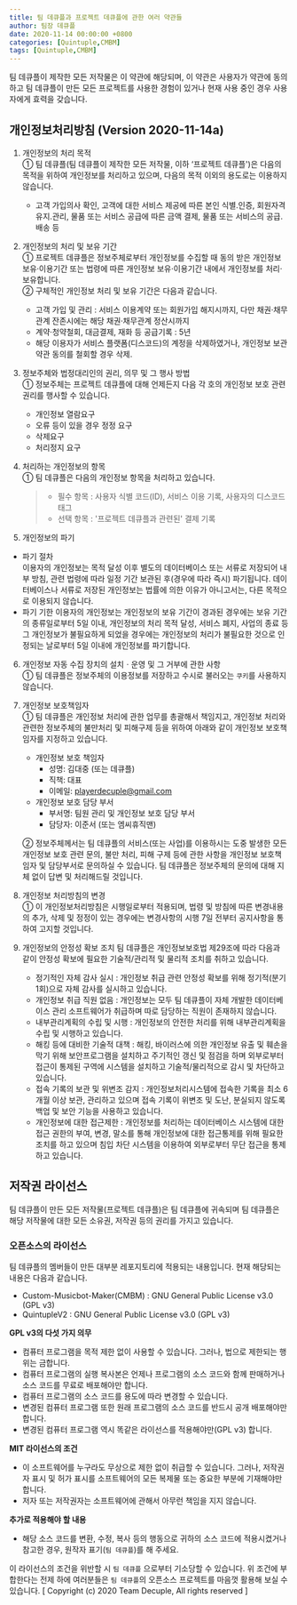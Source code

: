 ```yaml
---
title: 팀 데큐플과 프로젝트 데큐플에 관한 여러 약관들
author: 팀장 데큐플
date: 2020-11-14 00:00:00 +0800
categories: [Quintuple,CMBM]
tags: [Quintuple,CMBM]
---
```


팀 데큐플이 제작한 모든 저작물은 이 약관에 해당되며, 이 약관은 사용자가 약관에 동의하고 팀 데큐플이 만든 모든 프로젝트를 사용한 경험이 있거나 현재 사용 중인 경우 사용자에게 효력을 갖습니다.

## 개인정보처리방침 (Version 2020-11-14a)
1. 개인정보의 처리 목적  
① 팀 데큐플(팀 데큐플이 제작한 모든 저작물, 이하 ‘프로젝트 데큐플')은 다음의 목적을 위하여 개인정보를 처리하고 있으며, 다음의 목적 이외의 용도로는 이용하지 않습니다.
    * 고객 가입의사 확인, 고객에 대한 서비스 제공에 따른 본인 식별․인증, 회원자격 유지․관리, 물품 또는 서비스 공급에 따른 금액 결제, 물품 또는 서비스의 공급․배송 등
      
2. 개인정보의 처리 및 보유 기간  
① 프로젝트 데큐플은 정보주체로부터 개인정보를 수집할 때 동의 받은 개인정보 보유·이용기간 또는 법령에 따른 개인정보 보유·이용기간 내에서 개인정보를 처리·보유합니다.  
② 구체적인 개인정보 처리 및 보유 기간은 다음과 같습니다.
    * 고객 가입 및 관리 : 서비스 이용계약 또는 회원가입 해지시까지, 다만 채권·채무관계 잔존시에는 해당 채권·채무관계 정산시까지
    * 계약·청약철회, 대금결제, 재화 등 공급기록 : 5년
    * 해당 이용자가 서비스 플랫폼(디스코드)의 계정을 삭제하였거나, 개인정보 보관 약관 동의를 철회할 경우 삭제.
      
3. 정보주체와 법정대리인의 권리, 의무 및 그 행사 방법  
① 정보주체는 프로젝트 데큐플에 대해 언제든지 다음 각 호의 개인정보 보호 관련 권리를 행사할 수 있습니다.
    * 개인정보 열람요구
    * 오류 등이 있을 경우 정정 요구
    * 삭제요구
    * 처리정지 요구
      
4. 처리하는 개인정보의 항목  
① 팀 데큐플은 다음의 개인정보 항목을 처리하고 있습니다.
    > * 필수 항목 : 사용자 식별 코드(ID), 서비스 이용 기록, 사용자의 디스코드 태그
    > * 선택 항목 : '프로젝트 데큐플과 관련된' 결제 기록
      
5. 개인정보의 파기  
 * 파기 절차  
 이용자의 개인정보는 목적 달성 이후 별도의 데이터베이스 또는 서류로 저장되어 내부 방침, 관련 법령에 따라 일정 기간 보관된 후(경우에 따라 즉시) 파기됩니다. 데이터베이스나 서류로 저장된 개인정보는 법률에 의한 이유가 아니고서는, 다른 목적으로 이용되지 않습니다.
 * 파기 기한
 이용자의 개인정보는 개인정보의 보유 기간이 경과된 경우에는 보유 기간의 종류일로부터 5일 이내, 개인정보의 처리 목적 달성, 서비스 폐지, 사업의 종료 등 그 개인정보가 불필요하게 되었을 경우에는 개인정보의 처리가 불필요한 것으로 인정되는 날로부터 5일 이내에 개인정보를 파기합니다.
  
6. 개인정보 자동 수집 장치의 설치ㆍ운영 및 그 거부에 관한 사항  
① 팀 데큐플은 정보주체의 이용정보를 저장하고 수시로 불러오는 `쿠키`를 사용하지 않습니다.
  
7. 개인정보 보호책임자  
① 팀 데큐플은 개인정보 처리에 관한 업무를 총괄해서 책임지고, 개인정보 처리와 관련한 정보주체의 불만처리 및 피해구제 등을 위하여 아래와 같이 개인정보 보호책임자를 지정하고 있습니다.  
    * 개인정보 보호 책임자
      - 성명: 김대중 (또는 데큐플)
      - 직책: 대표
      - 이메일: playerdecuple@gmail.com
    * 개인정보 보호 담당 부서
      - 부서명: 팀원 관리 및 개인정보 보호 담당 부서
      - 담당자: 이준서 (또는 엠씨휴직맨)  
 
     ② 정보주체께서는 팀 데큐플의 서비스(또는 사업)를 이용하시는 도중 발생한 모든 개인정보 보호 관련 문의, 불만 처리, 피해 구제 등에 관한 사항을 개인정보 보호책임자 및 담당부서로 문의하실 수 있습니다. 팀 데큐플은 정보주체의 문의에 대해 지체 없이 답변 및 처리해드릴 것입니다.  

8. 개인정보 처리방침의 변경  
① 이 개인정보처리방침은 시행일로부터 적용되며, 법령 및 방침에 따른 변경내용의 추가, 삭제 및 정정이 있는 경우에는 변경사항의 시행 7일 전부터 공지사항을 통하여 고지할 것입니다.  

9. 개인정보의 안정성 확보 조치
팀 데큐플은 개인정보보호법 제29조에 따라 다음과 같이 안정성 확보에 필요한 기술적/관리적 및 물리적 조치를 취하고 있습니다.  
    * 정기적인 자체 감사 실시 : 개인정보 취급 관련 안정성 확보를 위해 정기적(분기 1회)으로 자체 감사를 실시하고 있습니다.
    * 개인정보 취급 직원 없음 : 개인정보는 모두 팀 데큐플이 자체 개발한 데이터베이스 관리 소프트웨어가 취급하며 따로 담당하는 직원이 존재하지 않습니다.
    * 내부관리계획의 수립 및 시행 : 개인정보의 안전한 처리를 위해 내부관리계획을 수립 및 시행하고 있습니다.
    * 해킹 등에 대비한 기술적 대책 : 해킹, 바이러스에 의한 개인정보 유출 및 훼손을 막기 위해 보안프로그램을 설치하고 주기적인 갱신 및 점검을 하며 외부로부터 접근이 통제된 구역에 시스템을 설치하고 기술적/물리적으로 감시 및 차단하고 있습니다.
    * 접속 기록의 보관 및 위변조 감지 : 개인정보처리시스템에 접속한 기록을 최소 6개월 이상 보관, 관리하고 있으며 접속 기록이 위변조 및 도난, 분실되지 않도록 백업 및 보안 기능을 사용하고 있습니다.
    * 개인정보에 대한 접근제한 : 개인정보를 처리하는 데이터베이스 시스템에 대한 접근 권한의 부여, 변경, 말소를 통해 개인정보에 대한 접근통제를 위해 필요한 조치를 하고 있으며 침입 차단 시스템을 이용하여 외부로부터 무단 접근을 통제하고 있습니다.

## 저작권 라이선스
팀 데큐플이 만든 모든 저작물(프로젝트 데큐플)은 팀 데큐플에 귀속되며 팀 데큐플은 해당 저작물에 대한 모든 소유권, 저작권 등의 권리를 가지고 있습니다.

### 오픈소스의 라이선스
팀 데큐플의 멤버들이 만든 대부분 레포지토리에 적용되는 내용입니다. 현재 해당되는 내용은 다음과 같습니다.
 * Custom-Musicbot-Maker(CMBM) : GNU General Public License v3.0 (GPL v3)
 * QuintupleV2 : GNU General Public License v3.0 (GPL v3)

**GPL v3의 다섯 가지 의무**
* 컴퓨터 프로그램을 목적 제한 없이 사용할 수 있습니다. 그러나, 법으로 제한되는 행위는 금합니다.
* 컴퓨터 프로그램의 실행 복사본은 언제나 프로그램의 소스 코드와 함께 판매하거나 소스 코드를 무료로 배포해야만 합니다.
* 컴퓨터 프로그램의 소스 코드를 용도에 따라 변경할 수 있습니다.
* 변경된 컴퓨터 프로그램 또한 원래 프로그램의 소스 코드를 반드시 공개 배포해야만 합니다.
* 변경된 컴퓨터 프로그램 역시 똑같은 라이선스를 적용해야만(GPL v3) 합니다.
  
**MIT 라이선스의 조건**
* 이 소프트웨어를 누구라도 무상으로 제한 없이 취급할 수 있습니다. 그러나, 저작권자 표시 및 허가 표시를 소프트웨어의 모든 복제물 또는 중요한 부분에 기재해야만 합니다.
* 저자 또는 저작권자는 소프트웨어에 관해서 아무런 책임을 지지 않습니다.

**추가로 적용해야 할 내용**
* 해당 소스 코드를 변환, 수정, 복사 등의 행동으로 귀하의 소스 코드에 적용시켰거나 참고한 경우, 원작자 표기(`팀 데큐플`)를 해 주세요.
  
이 라이선스의 조건을 위반할 시 `팀 데큐플` 으로부터 기소당할 수 있습니다. 위 조건에 부합한다는 전제 하에 여러분들은 `팀 데큐플`의 오픈소스 프로젝트를 마음껏 활용해 보실 수 있습니다.
[ Copyright (c) 2020 Team Decuple, All rights reserved ]
